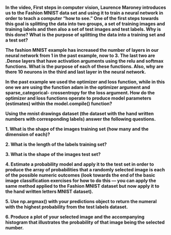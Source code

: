**In the video, First steps in computer vision, Laurence Maroney introduces us to the Fashion MNIST data set and using it to train a neural network in order to teach a computer “how to see.” One of the first steps towards this goal is splitting the data into two groups, a set of training images and training labels and then also a set of test images and test labels. Why is this done? What is the purpose of splitting the data into a training set and a test set?**


**The fashion MNIST example has increased the number of layers in our neural network from 1 in the past example, now to 3. The last two are .Dense layers that have activation arguments using the relu and softmax functions. What is the purpose of each of these functions. Also, why are there 10 neurons in the third and last layer in the neural network.**


**In the past example we used the optimizer and loss function, while in this one we are using the function adam in the optimizer argument and sparse_categorical- crossentropy for the loss argument. How do the optimizer and loss functions operate to produce model parameters (estimates) within the model.compile() function?**


**Using the mnist drawings dataset (the dataset with the hand written numbers with corresponding labels) answer the following questions.**

 **1. What is the shape of the images training set (how many and the dimension of each)?**


 **2. What is the length of the labels training set?**


 **3. What is the shape of the images test set?**
 

 **4. Estimate a probability model and apply it to the test set in order to produce the array of probabilities that a randomly selected image is each of the possible numeric outcomes (look towards the end of the basic image classification exercises for how to do this — you can apply the same method applied to the Fashion MNIST dataset but now apply it to the hand written letters MNIST dataset).**
 

 **5. Use np.argmax() with your predictions object to return the numeral with the highest probability from the test labels dataset.**
 

 **6. Produce a plot of your selected image and the accompanying histogram that illustrates the probability of that image being the selected number.**

